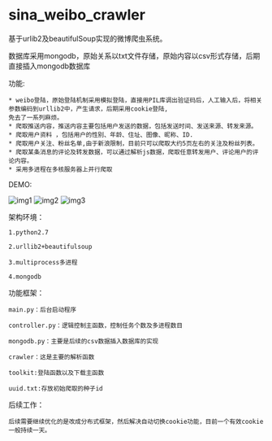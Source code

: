 sina_weibo_crawler
========

基于urlib2及beautifulSoup实现的微博爬虫系统。

数据库采用mongodb，原始关系以txt文件存储，原始内容以csv形式存储，后期直接插入mongodb数据库

功能:

	* weibo登陆，原始登陆机制采用模拟登陆，直接用PIL库调出验证码后，人工输入后，将相关参数编码到urllib2中，产生请求，后期采用cookie登陆,
	免去了一系列麻烦。	
	* 爬取推送内容，推送内容主要包括用户发送的数据，包括发送时间、发送来源、转发来源。
	* 爬取用户资料 ，包括用户的性别、年龄、住址、图像、昵称、ID.
	* 爬取用户关注、粉丝名单,由于新浪限制，目前只可以爬取大约5页左右的关注及粉丝列表。
	* 爬取某条消息的评论及转发数据，可以通过解析js数据，爬取任意转发用户、评论用户的评论内容。
	* 采用多进程在多核服务器上并行爬取
DEMO:

<img src="image/img1.png" alt="img1">
<img src="image/img2.png" alt="img2">
<img src="image/img3.png" alt="img3">

架构环境：

	1.python2.7

	2.urllib2+beautifulsoup

	3.multiprocess多进程
	
	4.mongodb

功能框架：

	main.py：后台启动程序

	controller.py：逻辑控制主函数，控制任务个数及多进程数目
	
	mongodb.py：主要是后续的csv数据插入数据库的实现

	crawler：这是主要的解析函数
	
	toolkit:登陆函数以及下载主函数
	
	uuid.txt:存放初始爬取的种子id

后续工作：
	
	后续需要继续优化的是改成分布式框架，然后解决自动切换cookie功能，目前一个有效cookie一般持续一天。
	